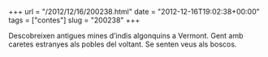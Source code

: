 +++
url = "/2012/12/16/200238.html"
date = "2012-12-16T19:02:38+00:00"
tags = ["contes"]
slug = "200238"
+++

Descobreixen antigues mines d’indis algonquins a Vermont. Gent amb caretes estranyes als pobles del voltant. Se senten veus als boscos.
